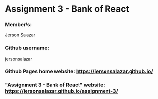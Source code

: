 # Assignment 3 - Bank of React

### Member/s:
Jerson Salazar

### Github username:
jersonsalazar

### Github Pages home website: https://jersonsalazar.github.io/
### "Assignment 3 - Bank of React" website: https://jersonsalazar.github.io/assignment-3/
